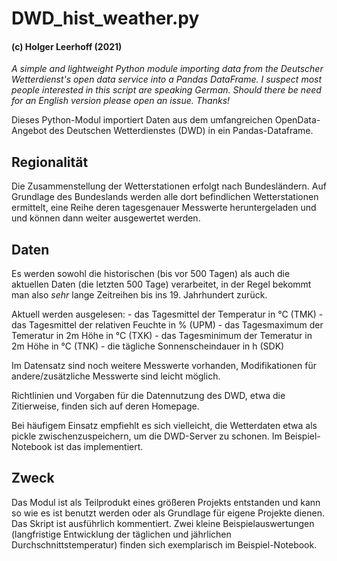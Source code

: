 # DWD_hist_weather.py

#### (c) Holger Leerhoff (2021)

*A simple and lightweight Python module importing data from the Deutscher Wetterdienst's open data service into a Pandas DataFrame. I suspect most people interested in this script are speaking German. Should there be need for an English version please open an issue. Thanks!*

Dieses Python-Modul importiert Daten aus dem umfangreichen OpenData-Angebot des Deutschen Wetterdienstes (DWD) in ein Pandas-Dataframe.

## Regionalität
Die Zusammenstellung der Wetterstationen erfolgt nach Bundesländern. Auf Grundlage des Bundeslands werden alle dort befindlichen Wetterstationen ermittelt, eine Reihe deren tagesgenauer Messwerte heruntergeladen und und können dann weiter ausgewertet werden.

## Daten
Es werden sowohl die historischen (bis vor 500 Tagen) als auch die aktuellen Daten (die letzten 500 Tage) verarbeitet, in der Regel bekommt man also *sehr* lange Zeitreihen bis ins 19. Jahrhundert zurück.

Aktuell werden ausgelesen:
    - das Tagesmittel der Temperatur in °C (TMK)
    - das Tagesmittel der relativen Feuchte in % (UPM)
    - das Tagesmaximum der Temeratur in 2m Höhe in °C (TXK)
    - das Tagesminimum der Temeratur in 2m Höhe in °C (TNK)
    - die tägliche Sonnenscheindauer in h (SDK)

Im Datensatz sind noch weitere Messwerte vorhanden, Modifikationen für andere/zusätzliche Messwerte sind leicht möglich.

Richtlinien und Vorgaben für die Datennutzung des DWD, etwa die Zitierweise, finden sich auf deren Homepage.

Bei häufigem Einsatz empfiehlt es sich vielleicht, die Wetterdaten etwa als pickle zwischenzuspeichern, um die DWD-Server zu schonen. Im Beispiel-Notebook ist das implementiert.

## Zweck
Das Modul ist als Teilprodukt eines größeren Projekts entstanden und kann so wie es ist benutzt werden oder als Grundlage für eigene Projekte dienen. Das Skript ist ausführlich kommentiert. Zwei kleine Beispielauswertungen (langfristige Entwicklung der täglichen und jährlichen Durchschnittstemperatur) finden sich exemplarisch im Beispiel-Notebook.
